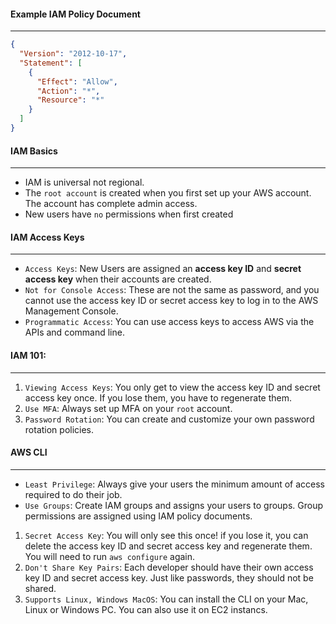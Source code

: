 #### Example IAM Policy Document

____

```json
{
  "Version": "2012-10-17",
  "Statement": [
    {
      "Effect": "Allow",
      "Action": "*",
      "Resource": "*"
    }
  ]
}
```

#### IAM Basics

___

* IAM is universal not regional.
* The `root account` is created when you first set up your AWS account. The account has complete admin access.
* New users have `no` permissions when first created

#### IAM Access Keys

___

* `Access Keys`: New Users are assigned an **access key ID** and **secret access key** when their accounts are created.
* `Not for Console Access`: These are not the same as password, and you cannot use the access key ID or secret access
  key to log in to the AWS Management Console.
* `Programmatic Access`: You can use access keys to access AWS via the APIs and command line.

#### IAM 101:

___

1. `Viewing Access Keys`: You only get to view the access key ID and secret access key once. If you lose them, you have
   to regenerate them.
2. `Use MFA`: Always set up MFA on your `root` account.
3. `Password Rotation`: You can create and customize your own password rotation policies.

#### AWS CLI

___

* `Least Privilege`: Always give your users the minimum amount of access required to do their job.
* `Use Groups`: Create IAM groups and assigns your users to groups. Group permissions are assigned using IAM policy
  documents.

1. `Secret Access Key`: You will only see this once! if you lose it, you can delete the access key ID and secret access
   key and regenerate them. You will need to run `aws configure` again.
2. `Don't Share Key Pairs`: Each developer should have their own access key ID and secret access key. Just like
   passwords, they should not be shared.
3. `Supports Linux, Windows MacOS`: You can install the CLI on your Mac, Linux or Windows PC. You can also use it on EC2
   instancs.